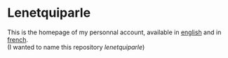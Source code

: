 # Lenetquiparle
This is the homepage of my personnal account, available in [english](https://lenetquiparle.github.io/en/) and in [french](https://lenetquiparle.github.io).  
(I wanted to name this repository *lenetquiparle*)
